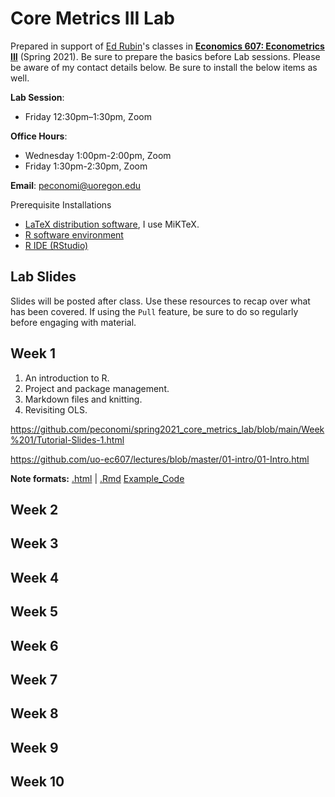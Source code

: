 # Core Metrics III Lab

Prepared in support of [Ed Rubin](https://edrub.in)'s classes in [**Economics 607: Econometrics III**](https://github.com/edrubin/EC607S21) (Spring 2021). 
Be sure to prepare the basics before Lab sessions. Please be aware of my contact details below. Be sure to install the below items as well. 

**Lab Session**: 
- Friday 12:30pm–1:30pm, Zoom

**Office Hours**: 
- Wednesday 1:00pm-2:00pm, Zoom
- Friday 1:30pm-2:30pm, Zoom

**Email**: peconomi@uoregon.edu

Prerequisite Installations

- [LaTeX distribution software](https://www.latex-project.org/get/#tex-distributions), I use MiKTeX.
- [R software environment](https://www.r-project.org/)
- [R IDE (RStudio)](https://www.rstudio.com/products/rstudio/download/#download)

## Lab Slides

Slides will be posted after class. Use these resources to recap over what has been covered. If using the `Pull` feature, be sure to do so regularly before engaging with material. 

## Week 1

1. An introduction to R.
1. Project and package management.
1. Markdown files and knitting. 
1. Revisiting OLS. 

https://github.com/peconomi/spring2021_core_metrics_lab/blob/main/Week%201/Tutorial-Slides-1.html

https://github.com/uo-ec607/lectures/blob/master/01-intro/01-Intro.html

**Note formats:** [.html](https://raw.githack.com/peconomi/spring2021_core_metrics_lab/blob/main/Week%201/Tutorial-Slides-1.html) |
[.Rmd](https://raw.githack.com/peconomi/spring2021_core_metrics_lab/blob/main/Week%201/Tutorial%20Slides%201.Rmd)
[Example_Code](https://github.com/peconomi/spring2021_core_metrics_lab/blob/main/Week%201/Example_OLS.Rmd)

## Week 2

## Week 3

## Week 4

## Week 5

## Week 6

## Week 7

## Week 8

## Week 9

## Week 10
